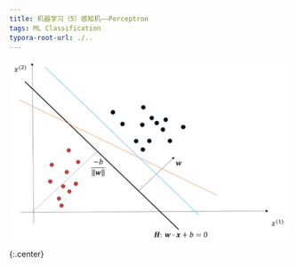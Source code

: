 ```yaml
---
title: 机器学习（5）感知机——Perceptron
tags: ML Classification
typora-root-url: ./..
---
```


![](assets/images/Perceptron-Linear-Algorithm/one.png){:.center}